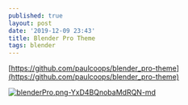 ```yaml
---
published: true
layout: post
date: '2019-12-09 23:43'
title: Blender Pro Theme
tags: blender 
---
```

[https://github.com/paulcoops/blender_pro-theme](https://github.com/paulcoops/blender_pro-theme)

[![blenderPro.png-YxD4BQnobaMdRQN-md](https://images.weserv.nl/?url=https://i.imgur.com/NmZXXUl.png)](https://images.weserv.nl/?url=https://i.imgur.com/YJ2lBUK.png)
